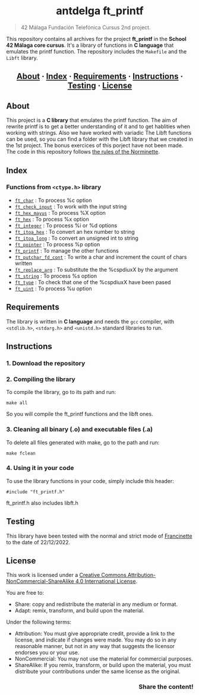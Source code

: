 <h1 align = center>antdelga ft_printf</h1>

> 42 Málaga Fundación Telefónica Cursus  2nd project.

This repository contains all archives for the project __ft_printf__ in the __School 42 Málaga core cursus__. It's a library of functions in __C language__ that emulates the printf function. The repository includes the `Makefile` and the `Libft` library.

<h2 align = center>
	<a href="#about">About</a>
	<span> · </span>
	<a href="#index">Index</a>
	<span> · </span>
	<a href="#requirements">Requirements</a>
	<span> · </span>
	<a href="#instructions">Instructions</a>
	<span> · </span>
	<a href="#testing">Testing</a>
	<span> · </span>
	<a href="#license">License</a>
</h2>

## About

This project is a __C library__ that emulates the printf function. The aim of rewrite printf is to get a better understanding of it and to get hablities when working with strings. Also we have worked with variadic The Libft functions can be used, so you can find a folder with the Libft library that we created in the 1st project. The bonus exercices of this porject have not been made.
The code in this repository follows [the rules of the Norminette](https://github.com/42School/norminette).

## Index
### Functions from `<ctype.h>` library
* [`ft_char`](https://github.com/ant6n16/printF/blob/main/ft_char.c) : To process %c option
* [`ft_check_input`](https://github.com/ant6n16/printF/blob/main/ft_check_input.c) : To work with the input string
* [`ft_hex_mayus`](https://github.com/ant6n16/printF/blob/main/ft_hex_mayus.c) : To process %X option
* [`ft_hex`](https://github.com/ant6n16/printF/blob/main/ft_hex.c) : To process %x option
* [`ft_integer`](https://github.com/ant6n16/printF/blob/main/ft_integer.c) : To process %i or %d options
* [`ft_itoa_hex`](https://github.com/ant6n16/printF/blob/main/ft_itoa_hex.c) : To convert an hex number to string
* [`ft_itoa_long`](https://github.com/ant6n16/printF/blob/main/ft_itoa_long.c) : To convert an unsigned int to string
* [`ft_pointer`](https://github.com/ant6n16/printF/blob/main/ft_pointer.c) : To process %p option
* [`ft_printf`](https://github.com/ant6n16/printF/blob/main/ft_printf.c) : To manage the other functions
* [`ft_putchar_fd_cont`](https://github.com/ant6n16/printF/blob/main/ft_putchar_fd_cont.c) : To write a char and increment the count of chars written
* [`ft_replace_arg`](https://github.com/ant6n16/printF/blob/main/ft_replace_arg.c) : To substitute the the %cspdiuxX by the argument
* [`ft_string`](https://github.com/ant6n16/printF/blob/main/ft_string.c) : To process %s option
* [`ft_type`](https://github.com/ant6n16/printF/blob/main/ft_type.c) : To check that one of the %cspdiuxX have been pased
* [`ft_uint`](https://github.com/ant6n16/printF/blob/main/ft_uint.c) : To process %u option


## Requirements
The library is written in __C language__ and needs the `gcc` compiler, with `<stdlib.h>`, `<stdarg.h>` and `<unistd.h>` standard libraries to run.

## Instructions

### 1. Download the repository

### 2. Compiling the library

To compile the library, go to its path and run:

```
make all
```

So you will compile the ft_printf functions and the libft ones.

### 3. Cleaning all binary (.o) and executable files (.a)

To delete all files generated with make, go to the path and run:
```
make fclean
```

### 4. Using it in your code

To use the library functions in your code, simply include this header:
```
#include "ft_printf.h"
```
ft_printf.h also includes libft.h

## Testing
This library have been tested with the normal and strict mode of [Francinette](https://github.com/xicodomingues/francinette) to the date of 22/12/2022.

## License
This work is licensed under a [Creative Commons Attribution-NonCommercial-ShareAlike 4.0 International License](http://creativecommons.org/licenses/by-nc-sa/4.0/).

You are free to:
* Share: copy and redistribute the material in any medium or format.
* Adapt: remix, transform, and build upon the material.

Under the following terms:
* Attribution: You must give appropriate credit, provide a link to the license, and indicate if changes were made. You may do so in any reasonable manner, but not in any way that suggests the licensor endorses you or your use.
* NonCommercial: You may not use the material for commercial purposes.
* ShareAlike: If you remix, transform, or build upon the material, you must distribute your contributions under the same license as the original.

<h3 align = right>Share the content!</h3>
